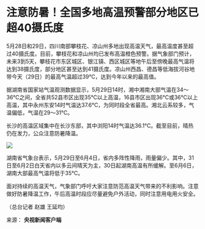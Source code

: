 # 注意防暑！全国多地高温预警部分地区已超40摄氏度

5月28日和29日，四川南部攀枝花、凉山州多地出现高温天气，最高温度甚至超过40摄氏度。目前，攀枝花和凉山州均已发布高温橙色预警。据气象部门预计，未来3到5天，攀枝花市东区城区、银江镇、西区城区等地午后至傍晚最高气温将达到38摄氏度，部分地区甚至达到41摄氏度。凉山州西昌、德昌等低海拔河谷地带今天（29日）的最高气温超过39℃，达到今年以来的最高值。

据湖南省国家站气温观测数据显示，5月29日14时，湘中湘南大部气温在34～36℃之间，全省共52县市区出现35℃以上高温，16县市区出现36℃或36℃以上高温，其中永州东安14时气温达37.6℃，为同时段全省最高。湘北云系较多，气温偏低，气温在29～31℃。

长沙的高温区域集中在长沙东部，其中浏阳14时气温达36.1℃。截至目前，晴热仍在发力，公众注意防暑降温。

![](https://inews.gtimg.com/om_bt/OiGedniVqOW7VyvMdmRZMXVoYKuWnhaSGjY1kjg4SiOBgAA/1000)

湖南省气象台表示，5月29日至6月4日，省内多阵性降雨，雨量偏少。其中，31日至6月2日白天省内以多云间晴天为主，30日起湖南高温有所缓解。至6月6日，湖南大部最高气温将低于35℃。

面对持续的高温天气，气象部门呼吁大家注意防范高温天气带来的不利影响。注意做好防暑降温工作，午后高温时段应尽量避免户外活动，同时注意用电用火安全。

（总台记者 赵雄 王延均）

来源： **央视新闻客户端**

